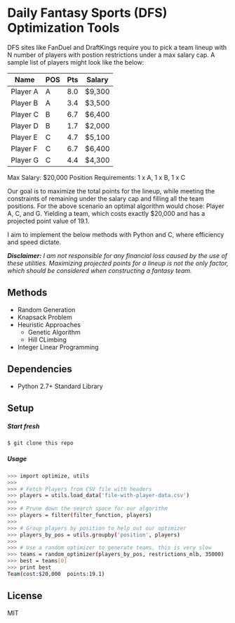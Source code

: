  # Daily Fantasy Sports (DFS) Optimization Tools

DFS sites like FanDuel and DraftKings require you to pick a team lineup with N number of players with postion restrictions under a max salary cap. A sample list of players might look like the below:

 | Name     | POS | Pts | Salary |
 |----------|-----|-----|--------|
 | Player A |  A  | 8.0 | $9,300 |
 | Player B |  A  | 3.4 | $3,500 |
 | Player C |  B  | 6.7 | $6,400 |
 | Player D |  B  | 1.7 | $2,000 |
 | Player E |  C  | 4.7 | $5,100 |
 | Player F |  C  | 6.7 | $6,400 |
 | Player G |  C  | 4.4 | $4,300 |

Max Salary: $20,000
Position Requirements: 1 x A, 1 x B, 1 x C

Our goal is to maximize the total points for the lineup, while meeting the constraints of remaining under the salary cap and filling all the team positions. For the above scenario an optimal algorithm would chose: Player A, C, and G. Yielding a team, which costs exactly $20,000 and has a projected point value of 19.1.

I aim to implement the below methods with Python and C, where efficiency and speed dictate.

***Disclaimer:*** *I am not responsible for any financial loss caused by the use of these utilities. Maximizing projected points for a lineup is not the only factor, which should be considered when constructing a fantasy team.*

## Methods
  * Random Generation
  * Knapsack Problem
  * Heuristic Approaches
      * Genetic Algorithm
      * Hill CLimbing
  * Integer Linear Programming

## Dependencies
- Python 2.7+ Standard Library

## Setup
##### Start fresh
```sh
$ git clone this repo
```
##### Usage
```sh
>>> import optimize, utils
>>>
>>> # Fetch Players from CSV file with headers
>>> players = utils.load_data('file-with-player-data.csv')
>>>
>>> # Prune down the search space for our algorithm
>>> players = filter(filter_function, players)
>>>
>>> # Group players by position to help out our optimizer
>>> players_by_pos = utils.groupby('position', players)
>>>
>>> # Use a random optimizer to generate teams, this is very slow
>>> teams = random_optimizer(players_by_pos, restrictions_mlb, 35000)
>>> best = teams[0]
>>> print best
Team(cost:$20,000  points:19.1)
```

## License
MIT

